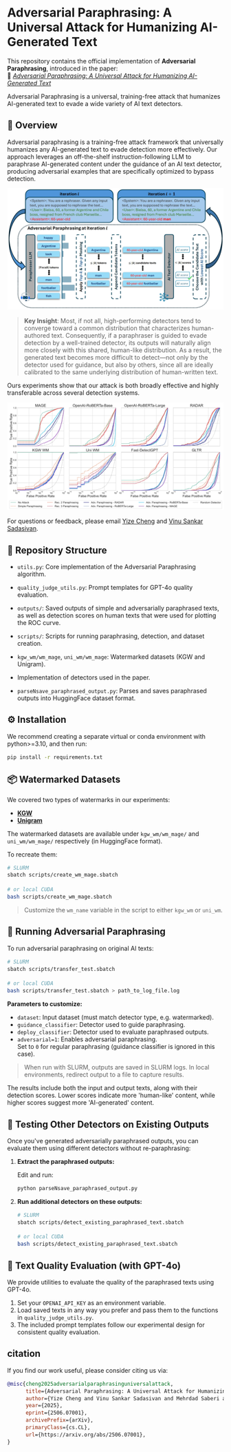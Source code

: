 # Adversarial Paraphrasing: A Universal Attack for Humanizing AI-Generated Text

This repository contains the official implementation of **Adversarial Paraphrasing**, introduced in the paper:  
📄 [_Adversarial Paraphrasing: A Universal Attack for Humanizing AI-Generated Text_](https://www.arxiv.org/abs/2506.07001)

Adversarial Paraphrasing is a universal, training-free attack that humanizes AI-generated text to evade a wide variety of AI text detectors.



## 🧠 Overview
Adversarial paraphrasing is a training-free attack framework that universally humanizes any AI-generated text to evade detection more effectively. Our approach leverages an off-the-shelf instruction-following LLM to paraphrase AI-generated content under the guidance of an AI text detector, producing adversarial examples that are specifically optimized to bypass detection.

![Adversarial Paraphrasing Algorithm](readme_imgs/algorithm.png)

> **Key Insight**: Most, if not all, high-performing detectors tend to converge toward a common distribution that characterizes human-authored text. Consequently, if a paraphraser is guided to evade detection by a well-trained detector, its outputs will naturally align more closely with this shared, human-like distribution. As a result, the generated text becomes more difficult to detect—not only by the detector used for guidance, but also by others, since all are ideally calibrated to the same underlying distribution of human-written text.

Ours experiments show that our attack is both broadly effective and highly transferable across several detection systems.

![Main Results](readme_imgs/main_res.png)

For questions or feedback, please email [Yize Cheng](mailto:yzcheng@cs.umd.edu) and [Vinu Sankar Sadasivan](mailto:vinu@cs.umd.edu).


## 📁 Repository Structure
- `utils.py`: Core implementation of the Adversarial Paraphrasing algorithm.

- `quality_judge_utils.py`: Prompt templates for GPT-4o quality evaluation.

- `outputs/`: Saved outputs of simple and adversarially paraphrased texts, as well as detection scores on human texts that were used for plotting the ROC curve.

- `scripts/`: Scripts for running paraphrasing, detection, and dataset creation.

- `kgw_wm/wm_mage`, `uni_wm/wm_mage`: Watermarked datasets (KGW and Unigram).

- Implementation of detectors used in the paper.

- `parseNsave_paraphrased_output.py`: Parses and saves paraphrased outputs into HuggingFace dataset format.

## ⚙️ Installation
We recommend creating a separate virtual or conda environment with python>=3.10, and then run:
```bash
pip install -r requirements.txt
```


## 📦 Watermarked Datasets
We covered two types of watermarks in our experiments:
- **[KGW](https://arxiv.org/abs/2301.10226)**
- **[Unigram](https://arxiv.org/abs/2306.17439)**

The watermarked datasets are available under `kgw_wm/wm_mage/` and `uni_wm/wm_mage/` respectively (in HuggingFace format).

To recreate them:

```bash
# SLURM
sbatch scripts/create_wm_mage.sbatch

# or local CUDA
bash scripts/create_wm_mage.sbatch
```

> Customize the `wm_name` variable in the script to either `kgw_wm` or `uni_wm`.

## 🚀 Running Adversarial Paraphrasing

To run adversarial paraphrasing on original AI texts:
```bash
# SLURM
sbatch scripts/transfer_test.sbatch

# or local CUDA
bash scripts/transfer_test.sbatch > path_to_log_file.log
```
**Parameters to customize:**
- `dataset`: Input dataset (must match detector type, e.g. watermarked).
- `guidance_classifier`: Detector used to guide paraphrasing.
- `deploy_classifier`: Detector used to evaluate paraphrased outputs.
- `adversarial=1`: Enables adversarial paraphrasing.  
  Set to `0` for regular paraphrasing (guidance classifier is ignored in this case).

> When run with SLURM, outputs are saved in SLURM logs. In local environments, redirect output to a file to capture results.

The results include both the input and output texts, along with their detection scores. Lower scores indicate more 'human-like' content, while higher scores suggest more 'AI-generated' content.



## 🔁 Testing Other Detectors on Existing Outputs

Once you've generated adversarially paraphrased outputs, you can evaluate them using different detectors without re-paraphrasing:

1. **Extract the paraphrased outputs:**

   Edit and run:
   ```bash
   python parseNsave_paraphrased_output.py
   ```

2. **Run additional detectors on these outputs:**
   ```bash
   # SLURM
   sbatch scripts/detect_existing_paraphrased_text.sbatch

   # or local CUDA
   bash scripts/detect_existing_paraphrased_text.sbatch
   ```


## 🌟 Text Quality Evaluation (with GPT-4o)

We provide utilities to evaluate the quality of the paraphrased texts using GPT-4o.

1. Set your `OPENAI_API_KEY` as an environment variable.
2. Load saved texts in any way you prefer and pass them to the functions in `quality_judge_utils.py`.
3. The included prompt templates follow our experimental design for consistent quality evaluation.

## citation

If you find our work useful, please consider citing us via:

```bibtex
@misc{cheng2025adversarialparaphrasinguniversalattack,
      title={Adversarial Paraphrasing: A Universal Attack for Humanizing AI-Generated Text}, 
      author={Yize Cheng and Vinu Sankar Sadasivan and Mehrdad Saberi and Shoumik Saha and Soheil Feizi},
      year={2025},
      eprint={2506.07001},
      archivePrefix={arXiv},
      primaryClass={cs.CL},
      url={https://arxiv.org/abs/2506.07001}, 
}
```
